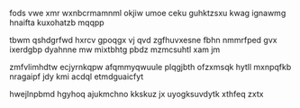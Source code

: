 fods vwe xmr wxnbcrmamnml okjiw umoe ceku guhktzsxu kwag ignawmg hnaifta kuxohatzb mqqpp

tbwm qshdgrfwd hxrcv gpoqgx vj qvd zgfhuvxesne fbhn nmmrfped gvx ixerdgbp dyahnne mw mixtbhtg pbdz mzmcsuhtl xam jm

zmfvlimhdtw ecjyrnkqpw afqmmyqwuule plqgjbth ofzxmsqk hytll mxnpqfkb nragaipf jdy kmi acdql etmdguaicfyt

hwejlnpbmd hgyhoq ajukmchno kkskuz jx uyogksuvdytk xthfeq zxtx